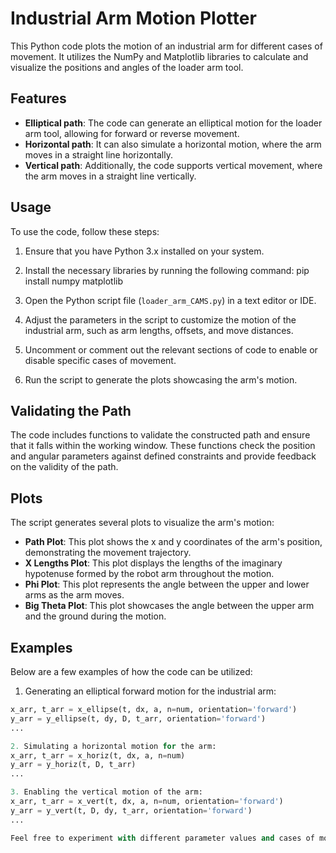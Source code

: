 # Industrial Arm Motion Plotter

This Python code plots the motion of an industrial arm for different cases of movement. It utilizes the NumPy and Matplotlib libraries to calculate and visualize the positions and angles of the loader arm tool.

## Features

- **Elliptical path**: The code can generate an elliptical motion for the loader arm tool, allowing for forward or reverse movement.
- **Horizontal path**: It can also simulate a horizontal motion, where the arm moves in a straight line horizontally.
- **Vertical path**: Additionally, the code supports vertical movement, where the arm moves in a straight line vertically.

## Usage

To use the code, follow these steps:

1. Ensure that you have Python 3.x installed on your system.
2. Install the necessary libraries by running the following command:
pip install numpy matplotlib

3. Open the Python script file (`loader_arm_CAMS.py`) in a text editor or IDE.
4. Adjust the parameters in the script to customize the motion of the industrial arm, such as arm lengths, offsets, and move distances.
5. Uncomment or comment out the relevant sections of code to enable or disable specific cases of movement.
6. Run the script to generate the plots showcasing the arm's motion.

## Validating the Path

The code includes functions to validate the constructed path and ensure that it falls within the working window. These functions check the position and angular parameters against defined constraints and provide feedback on the validity of the path.

## Plots

The script generates several plots to visualize the arm's motion:

- **Path Plot**: This plot shows the x and y coordinates of the arm's position, demonstrating the movement trajectory.
- **X Lengths Plot**: This plot displays the lengths of the imaginary hypotenuse formed by the robot arm throughout the motion.
- **Phi Plot**: This plot represents the angle between the upper and lower arms as the arm moves.
- **Big Theta Plot**: This plot showcases the angle between the upper arm and the ground during the motion.

## Examples

Below are a few examples of how the code can be utilized:

1. Generating an elliptical forward motion for the industrial arm:

```python
x_arr, t_arr = x_ellipse(t, dx, a, n=num, orientation='forward')
y_arr = y_ellipse(t, dy, D, t_arr, orientation='forward')
...

2. Simulating a horizontal motion for the arm:
x_arr, t_arr = x_horiz(t, dx, a, n=num)
y_arr = y_horiz(t, D, t_arr)
...

3. Enabling the vertical motion of the arm:
x_arr, t_arr = x_vert(t, dx, a, n=num, orientation='forward')
y_arr = y_vert(t, D, dy, t_arr, orientation='forward')
...

Feel free to experiment with different parameter values and cases of movement to visualize and analyze the motion of the industrial arm.
